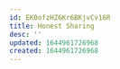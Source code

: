 ```yaml
---
id: EK0ofzHZ6Kr6BKjvCv16R
title: Honest Sharing
desc: ''
updated: 1644961726968
created: 1644961726968
---
```


